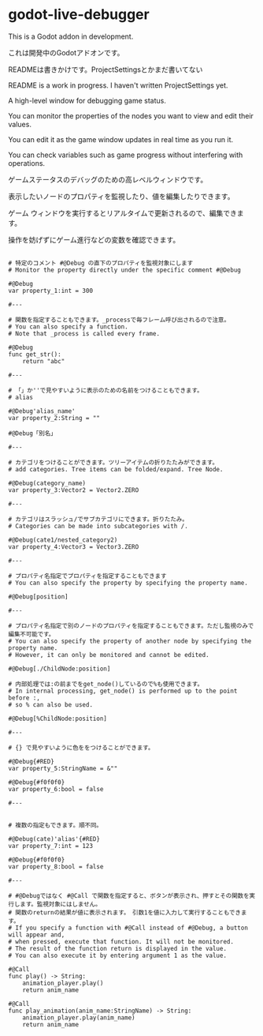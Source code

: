 # godot-live-debugger

This is a Godot addon in development.

これは開発中のGodotアドオンです。

READMEは書きかけです。ProjectSettingsとかまだ書いてない

README is a work in progress. I haven't written ProjectSettings yet.

A high-level window for debugging game status.

You can monitor the properties of the nodes you want to view and edit their values.

You can edit it as the game window updates in real time as you run it.

You can check variables such as game progress without interfering with operations.

ゲームステータスのデバッグのための高レベルウィンドウです。

表示したいノードのプロパティを監視したり、値を編集したりできます。

ゲーム ウィンドウを実行するとリアルタイムで更新されるので、編集できます。

操作を妨げずにゲーム進行などの変数を確認できます。

```gdscript

# 特定のコメント #@Debug の直下のプロパティを監視対象にします
# Monitor the property directly under the specific comment #@Debug

#@Debug
var property_1:int = 300

#---

# 関数を指定することもできます。_processで毎フレーム呼び出されるので注意。
# You can also specify a function.
# Note that _process is called every frame.

#@Debug
func get_str():
	return "abc"

#---

# 「」か''で見やすいように表示のための名前をつけることもできます。
# alias

#@Debug'alias_name'
var property_2:String = ""

#@Debug「別名」

#---

# カテゴリをつけることができます。ツリーアイテムの折りたたみができます。
# add categories. Tree items can be folded/expand. Tree Node.

#@Debug(category_name)
var property_3:Vector2 = Vector2.ZERO

#---

# カテゴリはスラッシュ/でサブカテゴリにできます。折りたたみ。
# Categories can be made into subcategories with /.

#@Debug(cate1/nested_category2)
var property_4:Vector3 = Vector3.ZERO

#---

# プロパティ名指定でプロパティを指定することもできます
# You can also specify the property by specifying the property name.

#@Debug[position]

#---

# プロパティ名指定で別のノードのプロパティを指定することもできます。ただし監視のみで編集不可能です。
# You can also specify the property of another node by specifying the property name.
# However, it can only be monitored and cannot be edited.

#@Debug[./ChildNode:position]

# 内部処理では:の前までをget_node()しているので%も使用できます。
# In internal processing, get_node() is performed up to the point before :,
# so % can also be used.

#@Debug[%ChildNode:position]

#---

# {} で見やすいように色ををつけることができます。

#@Debug{#RED}
var property_5:StringName = &""

#@Debug{#f0f0f0}
var property_6:bool = false

#---


# 複数の指定もできます。順不同。

#@Debug(cate)'alias'{#RED}
var property_7:int = 123

#@Debug{#f0f0f0}
var property_8:bool = false

#---

# #@Debugではなく #@Call で関数を指定すると、ボタンが表示され、押すとその関数を実行します。監視対象にはしません。
# 関数のreturnの結果が値に表示されます。　引数1を値に入力して実行することもできます。
# If you specify a function with #@Call instead of #@Debug, a button will appear and,
# when pressed, execute that function. It will not be monitored.
# The result of the function return is displayed in the value.
# You can also execute it by entering argument 1 as the value.

#@Call
func play() -> String:
	animation_player.play()
	return anim_name

#@Call
func play_animation(anim_name:StringName) -> String:
	animation_player.play(anim_name)
	return anim_name


```

